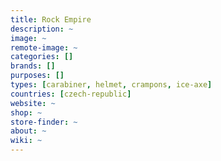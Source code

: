 ```yaml
---
title: Rock Empire
description: ~
image: ~
remote-image: ~
categories: []
brands: []
purposes: []
types: [carabiner, helmet, crampons, ice-axe]
countries: [czech-republic]
website: ~
shop: ~
store-finder: ~
about: ~
wiki: ~
---
```

